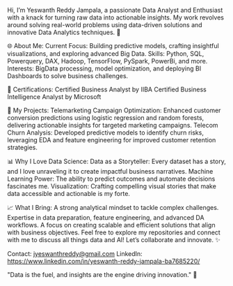 Hi, I’m Yeswanth Reddy Jampala, a passionate Data Analyst and Enthusiast with a knack for turning raw data into actionable insights. My work revolves around solving real-world problems using data-driven solutions and innovative Data Analytics techniques. 🌟

🌐 About Me:
Current Focus: Building predictive models, crafting insightful visualizations, and exploring advanced Big Data.
Skills: Python, SQL, Powerquery, DAX, Hadoop, TensorFlow, PySpark, PowerBi, and more.
Interests: BigData processing, model optimization, and deploying BI Dashboards to solve business challenges.

📜 Certifications:
Certified Business Analyst by IIBA
Certified Business Intelligence Analyst by Microsoft

🚀 My Projects:
Telemarketing Campaign Optimization: Enhanced customer conversion predictions using logistic regression and random forests, delivering actionable insights for targeted marketing campaigns.
Telecom Churn Analysis: Developed predictive models to identify churn risks, leveraging EDA and feature engineering for improved customer retention strategies.

📊 Why I Love Data Science:
Data as a Storyteller: Every dataset has a story, and I love unraveling it to create impactful business narratives.
Machine Learning Power: The ability to predict outcomes and automate decisions fascinates me.
Visualization: Crafting compelling visual stories that make data accessible and actionable is my forte.

📈 What I Bring:
A strong analytical mindset to tackle complex challenges.
Expertise in data preparation, feature engineering, and advanced DA workflows.
A focus on creating scalable and efficient solutions that align with business objectives.
Feel free to explore my repositories and connect with me to discuss all things data and AI! Let’s collaborate and innovate. ✨

Contact: jyeswanthreddy@gmail.com
LinkedIn: https://www.linkedin.com/in/yeswanth-reddy-jampala-ba7685220/


"Data is the fuel, and insights are the engine driving innovation." 🚀
